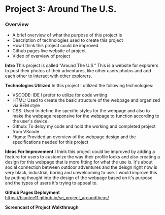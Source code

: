 # Project 3: Around The U.S.

### Overview

- A brief overview of what the purpose of this project is
- Description of technologies used to create this project
- How I think this project could be improved
- Github pages live website of project
- Video of overview of project

**Intro**
This project is called "Around The U.S." This is a website for explorers to post their photos of their adventures, like other users photos and add each other to interact with other explorers.

**Technologies Utilized**
In this project I utilized the following technologies:

- VSCODE: IDE I prefer to utilize for code writing
- HTML: Used to create the basic structure of the webpage and organized via BEM style
- CSS: Used to define the specific styles for the webpage and also to make the webpage responsive for the webpage to function according to the user's device.
- Github: To deloy my code and hold the working and completed project from VScode
- Figma: Provided an overview of the webpage design and the specifications needed for this project

**Ideas For Improvement**
I think this project could be improved by adding a feature for users to customize the way their profile looks and also creating a design for this webpage that is more fitting for what the use is. It's about social connection between outdoor adventures and the deisgn right now is very black, industrial, boring and unwelcoming to use. I would improve this by putting thought into the design of the webpage based on it's purpose and the types of users it's trying to appeal to.

**Github Pages Deployment**
https://bluntee11.github.io/se_project_aroundtheus/

**Screencast of Project Walkthrough**
